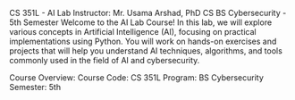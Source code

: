 CS 351L - AI Lab
Instructor: Mr. Usama Arshad, PhD CS
BS Cybersecurity - 5th Semester
Welcome to the AI Lab Course!
In this lab, we will explore various concepts in Artificial Intelligence (AI), focusing on practical implementations using Python. You will work on hands-on exercises and projects that will help you understand AI techniques, algorithms, and tools commonly used in the field of AI and cybersecurity.

Course Overview:
Course Code: CS 351L
Program: BS Cybersecurity
Semester: 5th
